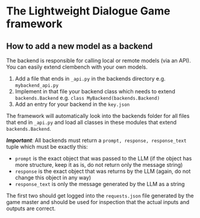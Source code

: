 # The Lightweight Dialogue Game framework

## How to add a new model as a backend

The backend is responsible for calling local or remote models (via an API). You can easily extend clembench with your own models.

1. Add a file that ends in `_api.py` in the backends directory e.g. `mybackend_api.py`
2. Implement in that file your backend class which needs to extend `backends.Backend` e.g. `class MyBackend(backends.Backend)`
3. Add an entry for your backend in the `key.json`

The framework will automatically look into the backends folder for all files that end in `_api.py`
and load all classes in these modules that extend `backends.Backend`.

***Important***: All backends must return a ```prompt, response, response_text``` tuple which must be exactly this:

- ```prompt``` is the exact object that was passed to the LLM (if the object has more structure, keep it as is, do not return only the message string)
- ```response``` is the exact object that was returns by the LLM (again, do not change this object in any way)
- ```response_text``` is only the message generated by the LLM as a string

The first two should get logged into the ```requests.json``` file generated by the game master and should be used for inspection that the actual inputs and outputs are correct. 
